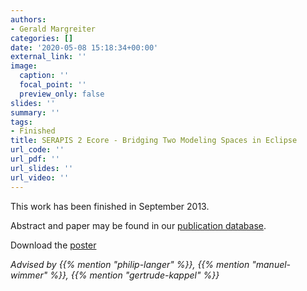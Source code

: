 ```yaml
---
authors:
- Gerald Margreiter
categories: []
date: '2020-05-08 15:18:34+00:00'
external_link: ''
image:
  caption: ''
  focal_point: ''
  preview_only: false
slides: ''
summary: ''
tags:
- Finished
title: SERAPIS 2 Ecore - Bridging Two Modeling Spaces in Eclipse
url_code: ''
url_pdf: ''
url_slides: ''
url_video: ''
---
```


This work has been finished in September 2013.

Abstract and paper may be found in our <a class="external" href="http://publik.tuwien.ac.at/showentry.php?ID=220876&amp;lang=2">publication database</a>.

 Download the [poster](https://www.big.tuwien.ac.at/app/uploads/2016/10/Margreiter_poster.pdf)

*Advised by {{% mention "philip-langer" %}}, {{% mention "manuel-wimmer" %}}, {{% mention "gertrude-kappel" %}}*